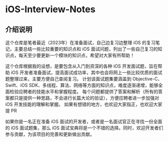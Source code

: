 # iOS-Interview-Notes
## 介绍说明
这个仓库是笔者最近（2023年）在准备面试，自己边复习边整理 iOS 的复习笔记，主要总结一些比较重要的知识点和 iOS 面试问题，列出了一些自己复习的知识点，每天至少要更新一个模块的知识点，希望对大家有所帮助！

这个仓库根据我的设想，是要包含从入门到资深的各种 iOS 开发面试题，旨在帮助 iOS 开发者准备面试，提高面试成功率，其中也会将网上一些比较优质的面试题整理过来，主要方便自己查阅复习。
计划该面试题集要涵盖到 Objective-C、Swift、iOS SDK、多线程、算法、网络等方面的知识点，难度逐渐递增，能够全面检验应聘者的技能水平和掌握程度。
每个问题都提供了答案和解析（所有的答案都只是提供一种思路，不会进行长篇大论的验证），方便应聘者进一步加强对 iOS 开发技能的理解和掌握。
如果有想错的地方，也欢迎大家指正，也欢迎大家提 PR

如果你是一名正在准备 iOS 面试的开发者，或者是一名面试官正在寻找一份全面的 iOS 面试题集，那么 iOS 面试宝典将是一个不错的选择。同时，欢迎开发者们参与贡献，为该项目的完善和更新做出贡献。
